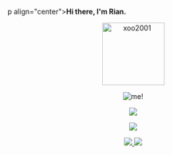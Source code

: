 p align="center"><strong>Hi there, I'm Rian. </strong></p>
<p align="center"><img width="125" src="https://komarev.com/ghpvc/?username=risecid&style=flat-square" alt="xoo2001"></p>
<p align="center"> <img src="hac.gif/" alt="me!"/></p>
<p align="center"><a href="https://github.com/risecid"><img src="https://github-readme-stats.vercel.app/api?username=risecid&show_icons=true&theme=highcontrast"></a></p>
<p align="center"><a href="https://github.com/risecid"><img src="https://github-readme-stats.vercel.app/api/top-langs/?username=risecid&theme=highcontrast&layout=compact"></a></p>
<p align="center">
<a href="https://www.t.me/rian1337" target="_blank"><img src="https://img.shields.io/badge/Telegram-Contact_Me-blue?style=for-the-badge&logo=Telegram">
<a href="https://sourceforge.net/projects/layearddevmod/files/" target="_blank"><img src="https://img.shields.io/badge/sourceforge-profile-orange?style=for-the-badge&logo=sourceforge">

